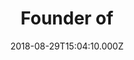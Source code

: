 ---
templateKey: testimonial
name: Jess Butcher
title: Founder of
company: Blippar
url: https://blippar.com
image: portraits/jess-butcher.jpg
logo: companies/blippar.png
date: 2018-08-29T15:04:10.000Z
emphasis: friendship
testimonial: A source of solace, humour and friendship during the highs and the lows of entrepreneurship… it is a rare, rare thing - yielding colleagues, mentors, advisors, suppliers, business partners, investors and most importantly... friends
---